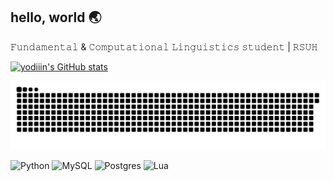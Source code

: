 ## hello, world 🌏

𝙵𝚞𝚗𝚍𝚊𝚖𝚎𝚗𝚝𝚊𝚕 & 𝙲𝚘𝚖𝚙𝚞𝚝𝚊𝚝𝚒𝚘𝚗𝚊𝚕  𝙻𝚒𝚗𝚐𝚞𝚒𝚜𝚝𝚒𝚌𝚜  𝚜𝚝𝚞𝚍𝚎𝚗𝚝 | 𝚁𝚂𝚄𝙷

[![yodiiin's GitHub stats](https://github-readme-stats.vercel.app/api?username=yodiiin&show_icons=true&theme=omni)](https://github.com/yodiiin/github-readme-stats)

<!--[![trophy](https://github-profile-trophy.vercel.app/?username=yodiiin&theme=dracula&margin-w=10)](https://github.com/yodiiin/github-profile-trophy)-->

![GitHub Snake Animation](https://raw.githubusercontent.com/yodiiin/yodiiin/output/github-contribution-grid-snake-dark.svg)

![Python](https://img.shields.io/badge/python-3670A0?style=for-the-badge&logo=python&logoColor=ffdd54) ![MySQL](https://img.shields.io/badge/mysql-4479A1.svg?style=for-the-badge&logo=mysql&logoColor=white) ![Postgres](https://img.shields.io/badge/postgres-%23316192.svg?style=for-the-badge&logo=postgresql&logoColor=white) ![Lua](https://img.shields.io/badge/lua-%232C2D72.svg?style=for-the-badge&logo=lua&logoColor=white)

<!--
**yodiiin/yodiiin** is a ✨ _special_ ✨ repository because its `README.md` (this file) appears on your GitHub profile.

Here are some ideas to get you started:

- 🔭 I’m currently working on ...
- 🌱 I’m currently learning ...
- 👯 I’m looking to collaborate on ...
- 🤔 I’m looking for help with ...
- 💬 Ask me about ...
- 📫 How to reach me: ...
- 😄 Pronouns: ...
- ⚡ Fun fact: ...
-->
